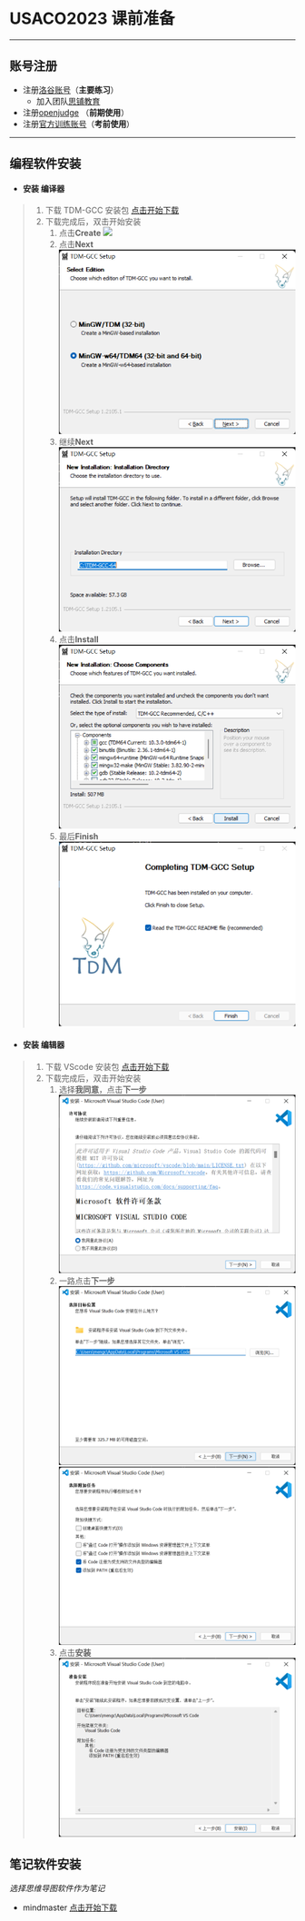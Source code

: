 # USACO2023 课前准备
---
## 账号注册
- 注册[洛谷账号](https://www.luogu.com.cn/)（**主要练习**）
   - 加入团队[思铺教育](https://www.luogu.com.cn/team/36943)
- 注册[openjudge](http://noi.openjudge.cn/) （**前期使用**）
- 注册[官方训练账号](https://train.usaco.org/)（**考前使用**）
---
## 编程软件安装
- #### 安装 **编译器**
> 1. 下载 TDM-GCC 安装包 [点击开始下载](https://lestore.lenovo.com/detail/L101412) 
> 2. 下载完成后，双击开始安装
>     1. 点击**Create** ![](https://gitee.com/mengchuiru/download/raw/master/image/TDM-GCC1.png)
>     2. 点击**Next** ![](picture/TDM-GCC2.png)
>     3. 继续**Next** ![](picture/TDM-GCC3.png)
>     4. 点击**Install** ![](picture/TDM-GCC4.png)
>     5. 最后**Finish** ![](picture/TDM-GCC5.png)
>    
- #### 安装 **编辑器**
> 1. 下载 VScode 安装包 [点击开始下载](https://lestore.lenovo.com/detail/22856)
> 2. 下载完成后，双击开始安装
>     1. 选择**我同意**，点击**下一步**  ![](picture/vscode1.png)
>     2. 一路点击**下一步**  ![](picture/vscode2.png)  ![](picture/vscode3.png)
>     3. 点击**安装**  
> ![](picture/vscode4.png)

## 笔记软件安装
   *选择思维导图软件作为笔记*
- mindmaster [点击开始下载](https://www.edrawsoft.cn/mindmaster/)
